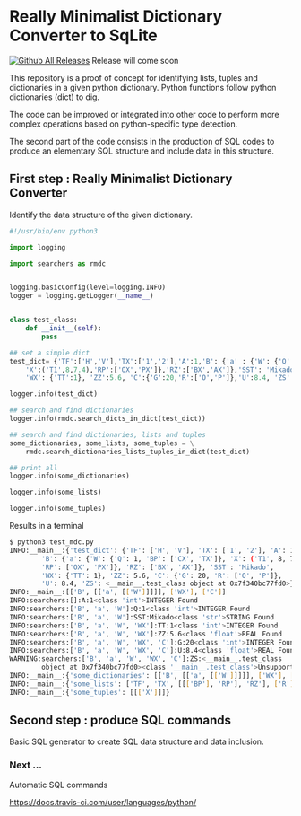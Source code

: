 <!-- <style>
  code {
    white-space : pre-wrap !important;
    word-break: break-word;
  }
</style> -->


# Really Minimalist Dictionary Converter to SqLite

[![Github All Releases](https://img.shields.io/github/downloads/alainbastide/rmdc/total.svg)]() Release will come soon

This repository is a proof of concept for identifying lists, tuples and dictionaries in a given python dictionary. Python functions follow python dictionaries (dict) to dig.

The code can be improved or integrated into other code to perform more complex operations based on python-specific type detection.

The second part of the code consists in the production of SQL codes to produce an elementary SQL structure and include data in this structure.

## First step : Really Minimalist Dictionary Converter
Identify the data structure of the given dictionary.


```python
#!/usr/bin/env python3

import logging

import searchers as rmdc


logging.basicConfig(level=logging.INFO)
logger = logging.getLogger(__name__)


class test_class:
    def __init__(self):
        pass

## set a simple dict
test_dict= {'TF':['H','V'],'TX':['1','2'],'A':1,'B': {'a' : {'W': {'Q':1,'BP':['CX','TX']}, \
    'X':('T1',8,7.4),'RP':['OX','PX']},'RZ':['BX','AX']},'SST': 'Mikado', \
    'WX': {'TT':1}, 'ZZ':5.6, 'C':{'G':20,'R':['O','P']},'U':8.4, 'ZS': test_class()}

logger.info(test_dict)

## search and find dictionaries 
logger.info(rmdc.search_dicts_in_dict(test_dict))

## search and find dictionaries, lists and tuples
some_dictionaries, some_lists, some_tuples = \
    rmdc.search_dictionaries_lists_tuples_in_dict(test_dict)

## print all
logger.info(some_dictionaries)

logger.info(some_lists)

logger.info(some_tuples)
```

Results in a terminal

```bash
$ python3 test_mdc.py
INFO:__main__:{'test_dict': {'TF': ['H', 'V'], 'TX': ['1', '2'], 'A': 1, 
        'B': {'a': {'W': {'Q': 1, 'BP': ['CX', 'TX']}, 'X': ('T1', 8, 7.4), 
        'RP': ['OX', 'PX']}, 'RZ': ['BX', 'AX']}, 'SST': 'Mikado', 
        'WX': {'TT': 1}, 'ZZ': 5.6, 'C': {'G': 20, 'R': ['O', 'P']}, 
        'U': 8.4, 'ZS': <__main__.test_class object at 0x7f340bc77fd0>}}
INFO:__main__:[['B', [['a', [['W']]]]], ['WX'], ['C']]
INFO:searchers:[]:A:1<class 'int'>INTEGER Found
INFO:searchers:['B', 'a', 'W']:Q:1<class 'int'>INTEGER Found
INFO:searchers:['B', 'a', 'W']:SST:Mikado<class 'str'>STRING Found
INFO:searchers:['B', 'a', 'W', 'WX']:TT:1<class 'int'>INTEGER Found
INFO:searchers:['B', 'a', 'W', 'WX']:ZZ:5.6<class 'float'>REAL Found
INFO:searchers:['B', 'a', 'W', 'WX', 'C']:G:20<class 'int'>INTEGER Found
INFO:searchers:['B', 'a', 'W', 'WX', 'C']:U:8.4<class 'float'>REAL Found
WARNING:searchers:['B', 'a', 'W', 'WX', 'C']:ZS:<__main__.test_class 
        object at 0x7f340bc77fd0><class '__main__.test_class'>Unsupported format
INFO:__main__:{'some_dictionaries': [['B', [['a', [['W']]]]], ['WX'], ['C']]}
INFO:__main__:{'some_lists': ['TF', 'TX', [[['BP'], 'RP'], 'RZ'], ['R']]}
INFO:__main__:{'some_tuples': [[['X']]]}


```
## Second step : produce SQL commands
Basic SQL generator to create SQL data structure and data inclusion.

### Next ...
 Automatic SQL commands 

https://docs.travis-ci.com/user/languages/python/
